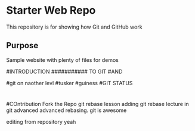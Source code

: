 # Starter Web Repo

This repository is for showing how Git and GitHub work

## Purpose

Sample website with plenty of files for demos


#INTRODUCTION
###########
TO
GIT
#AND

#git on naother levl
#tusker
#guiness
#GIT STATUS
#



#
#
#
#COntribution
Fork the Repo
git rebase lesson
adding git rebase lecture in git advanced
advanced rebasing.
git is awesome


editing from repository yeah
